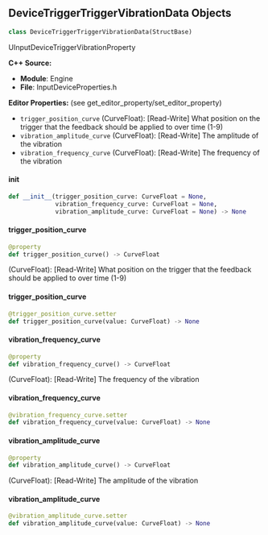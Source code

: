 ## DeviceTriggerTriggerVibrationData Objects

```python
class DeviceTriggerTriggerVibrationData(StructBase)
```

UInputDeviceTriggerVibrationProperty

**C++ Source:**

- **Module**: Engine
- **File**: InputDeviceProperties.h

**Editor Properties:** (see get_editor_property/set_editor_property)

- ``trigger_position_curve`` (CurveFloat):  [Read-Write] What position on the trigger that the feedback should be applied to over time (1-9)
- ``vibration_amplitude_curve`` (CurveFloat):  [Read-Write] The amplitude of the vibration
- ``vibration_frequency_curve`` (CurveFloat):  [Read-Write] The frequency of the vibration

<a id="unreal.DeviceTriggerTriggerVibrationData.__init__"></a>

#### __init__

```python
def __init__(trigger_position_curve: CurveFloat = None,
             vibration_frequency_curve: CurveFloat = None,
             vibration_amplitude_curve: CurveFloat = None) -> None
```

<a id="unreal.DeviceTriggerTriggerVibrationData.trigger_position_curve"></a>

#### trigger_position_curve

```python
@property
def trigger_position_curve() -> CurveFloat
```

(CurveFloat):  [Read-Write] What position on the trigger that the feedback should be applied to over time (1-9)

<a id="unreal.DeviceTriggerTriggerVibrationData.trigger_position_curve"></a>

#### trigger_position_curve

```python
@trigger_position_curve.setter
def trigger_position_curve(value: CurveFloat) -> None
```

<a id="unreal.DeviceTriggerTriggerVibrationData.vibration_frequency_curve"></a>

#### vibration_frequency_curve

```python
@property
def vibration_frequency_curve() -> CurveFloat
```

(CurveFloat):  [Read-Write] The frequency of the vibration

<a id="unreal.DeviceTriggerTriggerVibrationData.vibration_frequency_curve"></a>

#### vibration_frequency_curve

```python
@vibration_frequency_curve.setter
def vibration_frequency_curve(value: CurveFloat) -> None
```

<a id="unreal.DeviceTriggerTriggerVibrationData.vibration_amplitude_curve"></a>

#### vibration_amplitude_curve

```python
@property
def vibration_amplitude_curve() -> CurveFloat
```

(CurveFloat):  [Read-Write] The amplitude of the vibration

<a id="unreal.DeviceTriggerTriggerVibrationData.vibration_amplitude_curve"></a>

#### vibration_amplitude_curve

```python
@vibration_amplitude_curve.setter
def vibration_amplitude_curve(value: CurveFloat) -> None
```

<a id="unreal.AudioBasedVibrationData"></a>